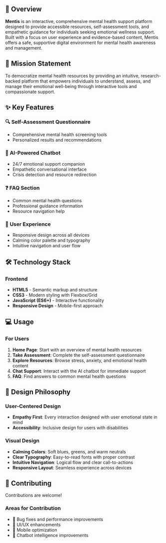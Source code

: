 ## 🌟 Overview

**Mentis** is an interactive, comprehensive mental health support platform designed to provide accessible resources, self-assessment tools, and empathetic guidance for individuals seeking emotional wellness support. Built with a focus on user experience and evidence-based content, Mentis offers a safe, supportive digital environment for mental health awareness and management.

## 🎯 Mission Statement

To democratize mental health resources by providing an intuitive, research-backed platform that empowers individuals to understand, assess, and manage their emotional well-being through interactive tools and compassionate support.

## ✨ Key Features

### 🔍 **Self-Assessment Questionnaire**
- Comprehensive mental health screening tools
- Personalized results and recommendations

### 🤖 **AI-Powered Chatbot**
- 24/7 emotional support companion
- Empathetic conversational interface
- Crisis detection and resource redirection

### ❓ **FAQ Section**
- Common mental health questions
- Professional guidance information
- Resource navigation help

### 🎨 **User Experience**
- Responsive design across all devices
- Calming color palette and typography
- Intuitive navigation and user flow

## 🛠️ Technology Stack

### Frontend
- **HTML5** - Semantic markup and structure
- **CSS3** - Modern styling with Flexbox/Grid
- **JavaScript (ES6+)** - Interactive functionality
- **Responsive Design** - Mobile-first approach

## 💻 Usage

### For Users
1. **Home Page**: Start with an overview of mental health resources
2. **Take Assessment**: Complete the self-assessment questionnaire
3. **Explore Resources**: Browse stress, anxiety, and emotional health content
4. **Chat Support**: Interact with the AI chatbot for immediate support
5. **FAQ**: Find answers to common mental health questions
   
## 🎨 Design Philosophy

### User-Centered Design
- **Empathy First**: Every interaction designed with user emotional state in mind
- **Accessibility**: Inclusive design for users with disabilities

### Visual Design
- **Calming Colors**: Soft blues, greens, and warm neutrals
- **Clear Typography**: Easy-to-read fonts with proper contrast
- **Intuitive Navigation**: Logical flow and clear call-to-actions
- **Responsive Layout**: Seamless experience across devices

## 🤝 Contributing
Contributions are welcome!
### Areas for Contribution
- 🐛 Bug fixes and performance improvements
- 🎨 UI/UX enhancements
- 📱 Mobile optimization
- 🤖 Chatbot intelligence improvements
